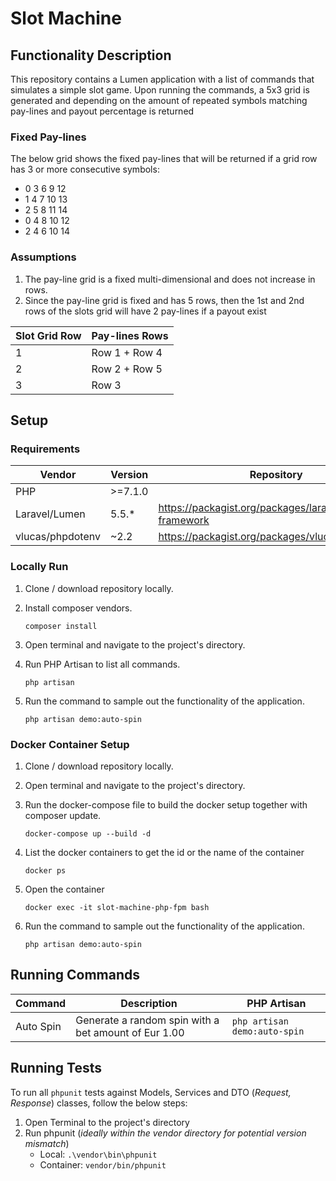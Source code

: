 # Slot Machine

## Functionality Description
This repository contains a Lumen application with a list of commands that simulates a simple slot game. Upon running the commands, a 5x3 grid is generated and depending on the amount of repeated symbols matching pay-lines and payout percentage is returned

### Fixed Pay-lines
The below grid shows the fixed pay-lines that will be returned if a grid row has 3 or more consecutive symbols:
- 0 3 6 9  12
- 1 4 7 10 13
- 2 5 8 11 14
- 0 4 8 10 12
- 2 4 6 10 14

### Assumptions
1. The pay-line grid is a fixed multi-dimensional and does not increase in rows.
2. Since the pay-line grid is fixed and has 5 rows, then the 1st and 2nd rows of the slots grid will have 2 pay-lines if a payout exist

|Slot Grid Row |Pay-lines Rows |
| --- | ---- |
| 1 | Row 1 + Row 4 |
| 2 | Row 2 + Row 5 |
| 3 | Row 3 | 


## Setup

### Requirements
|Vendor |Version | Repository |
| --- | ---- | ---- |
| PHP | >=7.1.0 | |
| Laravel/Lumen | 5.5.* | https://packagist.org/packages/laravel/lumen-framework |
| vlucas/phpdotenv | ~2.2 | https://packagist.org/packages/vlucas/phpdotenv | 

### Locally Run
1. Clone / download repository locally.
2. Install composer vendors.

    `composer install`
3. Open terminal and navigate to the project's directory.
4. Run PHP Artisan to list all commands.

    `php artisan`
5. Run the command to sample out the functionality of the application. 

    `php artisan demo:auto-spin`

### Docker Container Setup
1. Clone / download repository locally.
3. Open terminal and navigate to the project's directory.
4. Run the docker-compose file to build the docker setup together with composer update.

    `docker-compose up --build -d`
5. List the docker containers to get the id or the name of the container

    `docker ps`
6. Open the container

    `docker exec -it slot-machine-php-fpm bash` 
7. Run the command to sample out the functionality of the application. 

    `php artisan demo:auto-spin`

## Running Commands
|Command | Description | PHP Artisan |
| --- | ---- | --- |
| Auto Spin | Generate a random spin with a bet amount of Eur 1.00 | `php artisan demo:auto-spin` | 

## Running Tests
To run all `phpunit` tests against Models, Services and DTO (_Request, Response_) classes, follow the below steps:
1. Open Terminal to the project's directory
2. Run phpunit (_ideally within the vendor directory for potential version mismatch_) 
    - Local: ```.\vendor\bin\phpunit```
    - Container: ````vendor/bin/phpunit````